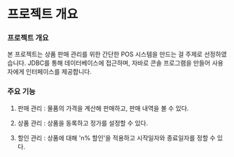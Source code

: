 # 프로젝트 개요

### 프로젝트 개요

본 프로젝트는 상품 판매 관리를 위한 간단한 POS 시스템을 만드는 걸 주제로 선정하였습니다. JDBC를 통해 데이터베이스에 접근하며, 자바로 콘솔 프로그램을 만들어 사용자에게 인터페이스를 제공합니다.

### 주요 기능

1. 판매 관리 : 물품의 가격을 계산해 판매하고, 판매 내역을 볼 수 있다.

2. 상품 관리 : 상품을 동록하고 정가를 설정할 수 있다.

3. 할인 관리 : 상품에 대해 'n% 할인'을 적용하고 시작일자와 종료일자를 정할 수 있다.
